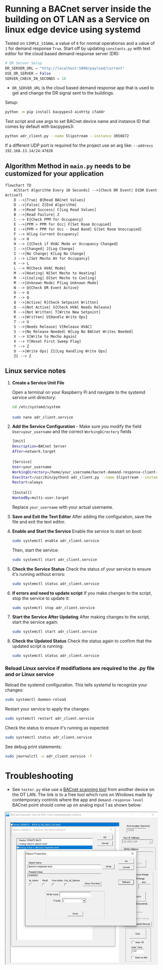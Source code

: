 # Running a BACnet server inside the building on OT LAN as a Service on linux edge device using systemd

Tested on `SIMPLE_SIGNAL` a value of `0` for normal operationss and a value of `1` for demand response `True`. Start off by updating `constants.py` with text editor for the cloud based demand response server (DR):

```python
# DR Server Setup
DR_SERVER_URL = "http://localhost:5000/payload/current"
USE_DR_SERVER = False
SERVER_CHECK_IN_SECONDS = 10

```
* `DR_SERVER_URL` is the cloud based demand response app that is used to get and change the DR signal sent to the buildings.

Setup:
```bash
python -m pip install bacpypes3 aiohttp ifaddr
```

Test script and use args to set BACnet device name and instance ID that comes by default with bacpypes3:
```bash
python adr_client.py --name Slipstream --instance 3056672
```

If a different UDP port is required for the project use an arg like: `--address 192.168.13.14/24:47820`

## Algorithm Method in `main.py` needs to be customized for your application

```mermaid 
flowchart TD
    A[Start Algorithm Every 10 Seconds] -->|Check DR Event| D{DR Event Active?}
    D -->|True| B{Read BACnet Values}
    D -->|False| Z[End Algorithm]
    B -->|Read Success| C[Log Read Values]
    B -->|Read Failure| Z
    C --> E{Check PPM for Occupancy}
    E -->|PPM > PPM for Occ| F[Set Room Occupied]
    E -->|PPM < PPM for Occ - Dead Band| G[Set Room Unoccupied]
    F --> H[Log Current Occupancy]
    G --> H
    H --> I{Check if HVAC Mode or Occupancy Changed}
    I -->|Changed| J[Log Change]
    I -->|No Change| K[Log No Change]
    J --> L[Set Mecho AV for Occupancy]
    K --> L
    L --> M{Check HVAC Mode}
    M -->|Heating| N[Set Mecho to Heating]
    M -->|Cooling| O[Set Mecho to Cooling]
    M -->|Unknown Mode| P[Log Unknown Mode]
    N --> Q{Check DR Event Active}
    O --> Q
    P --> Q
    Q -->|Active| R[Check Setpoint Written]
    Q -->|Not Active| S{Check HVAC Needs Release}
    R -->|Not Written| T[Write New Setpoint]
    R -->|Written| U{Handle Write Ops}
    T --> U
    S -->|Needs Release| V[Release HVAC]
    S -->|No Release Needed| W[Log No BACnet Writes Needed]
    V --> X[Write to Mecho Again]
    X --> Y[Reset First Sweep Flag]
    Y --> Z
    U -->|Write Ops| Z1[Log Handling Write Ops]
    Z1 --> Z
```

## Linux service notes

1. **Create a Service Unit File**

   Open a terminal on your Raspberry Pi and navigate to the systemd service unit directory:

   ```bash
   cd /etc/systemd/system

   sudo nano adr_client.service
   ```

2. **Add the Service Configuration** - Make sure you modify the field `User=your_username` and the correct `WorkingDirectory` fields

   ```bash
   [Unit]
   Description=BACnet Server
   After=network.target

   [Service]
   User=your_username
   WorkingDirectory=/home/your_username/bacnet-demand-response-client-server/building_adr_client
   ExecStart=/usr/bin/python3 adr_client.py --name Slipstream --instance 3056672 --debug
   Restart=always

   [Install]
   WantedBy=multi-user.target
   ```
   Replace `your_username` with your actual username.

2. **Save and Exit the Text Editor**
   After adding the configuration, save the file and exit the text editor.

3. **Enable and Start the Service**
   Enable the service to start on boot:
   ```bash
   sudo systemctl enable adr_client.service
   ```
   Then, start the service:
   ```bash
   sudo systemctl start adr_client.service
   ```
4. **Check the Service Status**
   Check the status of your service to ensure it's running without errors:
   ```bash
   sudo systemctl status adr_client.service
   ```
5. **If errors and need to update script**
   If you make changes to the script, stop the service to update it:
   ```bash
   sudo systemctl stop adr_client.service
   ```
6. **Start the Service After Updating**
   After making changes to the script, start the service again:
   ```bash
   sudo systemctl start adr_client.service
   ```
7. **Check the Updated Status**
   Check the status again to confirm that the updated script is running:
   ```bash
   sudo systemctl status adr_client.service
   ```

### **Reload Linux service if modifiations are required to the .py file and or Linux service**
   Reload the systemd configuration. This tells systemd to recognize your changes:
   ```bash
   sudo systemctl daemon-reload
   ```

   Restart your service to apply the changes:
   ```bash
   sudo systemctl restart adr_client.service
   ```

   Check the status to ensure it's running as expected:
   ```bash
   sudo systemctl status adr_client.service
   ```

   See debug print statements:
   ```bash
   sudo journalctl -u adr_client.service -f
   ```

# Troubleshooting

* See `tester.py` else use a [BACnet scanning tool](https://www.ccontrols.com/sd/bdt.htm) from another device on the OT LAN. The link is to a free tool which runs on Windows made by contemporary controls where the app and `demand-response-level` BACnet point should come up on analog input 1 as shown below:


![Alt text](/images/bacnet_scan.jpg)